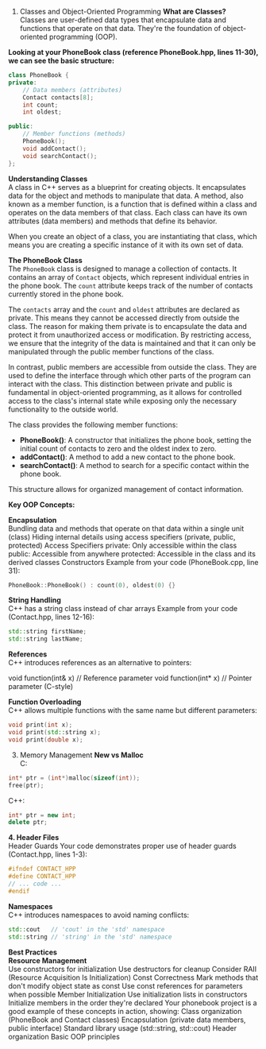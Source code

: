 1. Classes and Object-Oriented Programming
**What are Classes?**  
Classes are user-defined data types that encapsulate data and functions that operate on that data. They're the foundation of object-oriented programming (OOP).

**Looking at your PhoneBook class (reference PhoneBook.hpp, lines 11-30), we can see the basic structure:**

```cpp
class PhoneBook {
private:
    // Data members (attributes)
    Contact contacts[8];
    int count;
    int oldest;

public:
    // Member functions (methods)
    PhoneBook();
    void addContact();
    void searchContact();
};
```

**Understanding Classes**  
A class in C++ serves as a blueprint for creating objects. It encapsulates data for the object and methods to manipulate that data. A method, also known as a member function, is a function that is defined within a class and operates on the data members of that class. Each class can have its own attributes (data members) and methods that define its behavior. 

When you create an object of a class, you are instantiating that class, which means you are creating a specific instance of it with its own set of data.

**The PhoneBook Class**  
The `PhoneBook` class is designed to manage a collection of contacts. It contains an array of `Contact` objects, which represent individual entries in the phone book. The `count` attribute keeps track of the number of contacts currently stored in the phone book. 

The `contacts` array and the `count` and `oldest` attributes are declared as private. This means they cannot be accessed directly from outside the class. The reason for making them private is to encapsulate the data and protect it from unauthorized access or modification. By restricting access, we ensure that the integrity of the data is maintained and that it can only be manipulated through the public member functions of the class.

In contrast, public members are accessible from outside the class. They are used to define the interface through which other parts of the program can interact with the class. This distinction between private and public is fundamental in object-oriented programming, as it allows for controlled access to the class's internal state while exposing only the necessary functionality to the outside world.

The class provides the following member functions:
- **PhoneBook()**: A constructor that initializes the phone book, setting the initial count of contacts to zero and the oldest index to zero.
- **addContact()**: A method to add a new contact to the phone book.
- **searchContact()**: A method to search for a specific contact within the phone book.

This structure allows for organized management of contact information.

**Key OOP Concepts:**

**Encapsulation**  
Bundling data and methods that operate on that data within a single unit (class)
Hiding internal details using access specifiers (private, public, protected)
Access Specifiers
private: Only accessible within the class
public: Accessible from anywhere
protected: Accessible in the class and its derived classes
Constructors
Example from your code (PhoneBook.cpp, line 31):

```cpp
PhoneBook::PhoneBook() : count(0), oldest(0) {}
```

**String Handling**  
C++ has a string class instead of char arrays
Example from your code (Contact.hpp, lines 12-16):

```cpp
std::string firstName;
std::string lastName;
```

**References**  
C++ introduces references as an alternative to pointers:

void function(int& x)  // Reference parameter
void function(int* x)  // Pointer parameter (C-style)

**Function Overloading**  
C++ allows multiple functions with the same name but different parameters:

```cpp
void print(int x);
void print(std::string x);
void print(double x);
```

3. Memory Management
**New vs Malloc**  
C:

```c
int* ptr = (int*)malloc(sizeof(int));
free(ptr);
```

C++:

```cpp
int* ptr = new int;
delete ptr;
```

**4. Header Files**  
Header Guards
Your code demonstrates proper use of header guards (Contact.hpp, lines 1-3):

```cpp
#ifndef CONTACT_HPP
#define CONTACT_HPP
// ... code ...
#endif
```

**Namespaces**  
C++ introduces namespaces to avoid naming conflicts:

```cpp
std::cout   // 'cout' in the 'std' namespace
std::string // 'string' in the 'std' namespace
```

**Best Practices**  
**Resource Management**  
Use constructors for initialization
Use destructors for cleanup
Consider RAII (Resource Acquisition Is Initialization)
Const Correctness
Mark methods that don't modify object state as const
Use const references for parameters when possible
Member Initialization
Use initialization lists in constructors
Initialize members in the order they're declared
Your phonebook project is a good example of these concepts in action, showing:
Class organization (PhoneBook and Contact classes)
Encapsulation (private data members, public interface)
Standard library usage (std::string, std::cout)
Header organization
Basic OOP principles